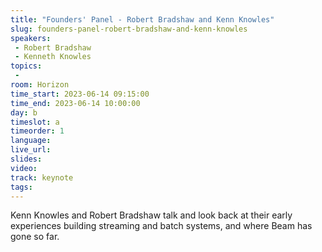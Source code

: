 ```yaml
---
title: "Founders' Panel - Robert Bradshaw and Kenn Knowles"
slug: founders-panel-robert-bradshaw-and-kenn-knowles
speakers:
 - Robert Bradshaw
 - Kenneth Knowles
topics:
 - 
room: Horizon
time_start: 2023-06-14 09:15:00
time_end: 2023-06-14 10:00:00
day: b
timeslot: a
timeorder: 1
language: 
live_url: 
slides: 
video: 
track: keynote
tags:
---
```


Kenn Knowles and Robert Bradshaw talk and look back at their early experiences building streaming and batch systems, and where Beam has gone so far.